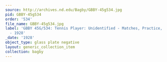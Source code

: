 ```yaml
---
source: http://archives.nd.edu/Bagby/GBBY-45g534.jpg
pid: GBBY-45g534
order: '534'
file_name: GBBY-45g534.jpg
label: 'GBBY 45G/534: Tennis Player: Unidentified - Matches, Practice, and Posed Action
  - 1928'
_date: '1928'
object_type: glass plate negative
layout: generic_collection_item
collection: bagby
---
```

